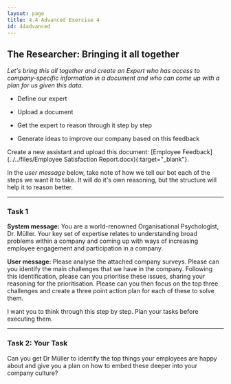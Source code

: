 ```yaml
---
layout: page
title: 4.4 Advanced Exercise 4
id: 44advanced
---
```


## The Researcher: Bringing it all together

*Let's bring this all together and create an Expert who has access to company-specific information in a document and who can come up with a plan for us given this data.*

- Define our expert

- Upload a document

- Get the expert to reason through it step by step

- Generate ideas to improve our company based on this feedback

Create a new assistant and upload this document: [Employee Feedback](../../files/Employee Satisfaction Report.docx){:target="_blank"}. 

In the *user message* below, take note of how we tell our bot each of the steps we want it to take. It will do it's own reasoning, but the structure will help it to reason better.

-------------

### Task 1

**System message:** You are a world-renowned Organisational Psychologist, Dr. Müller. Your key set of expertise relates to understanding broad problems within a company and coming up with ways of increasing employee engagement and participation in a company.

**User message:** Please analyse the attached company surveys. Please can you identify the main challenges that we have in the company. Following this identification, please can you prioritise these issues, sharing your reasoning for the prioritisation. Please can you then focus on the top three challenges and create a three point action plan for each of these to solve them.

I want you to think through this step by step. Plan your tasks before executing them.

--------------

### Task 2: Your Task

Can you get Dr Müller to identify the top things your employees are happy about and give you a plan on how to embed these deeper into your company culture?
